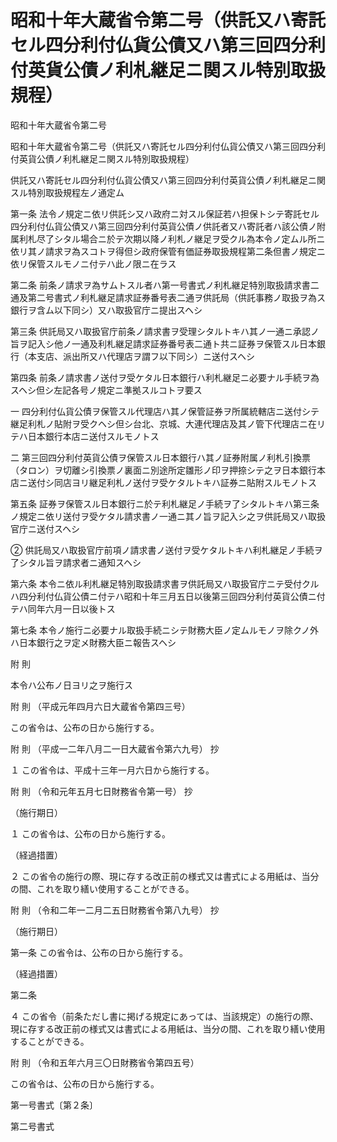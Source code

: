 # 昭和十年大蔵省令第二号（供託又ハ寄託セル四分利付仏貨公債又ハ第三回四分利付英貨公債ノ利札継足ニ関スル特別取扱規程）

昭和十年大蔵省令第二号

昭和十年大蔵省令第二号（供託又ハ寄託セル四分利付仏貨公債又ハ第三回四分利付英貨公債ノ利札継足ニ関スル特別取扱規程）

供託又ハ寄託セル四分利付仏貨公債又ハ第三回四分利付英貨公債ノ利札継足ニ関スル特別取扱規程左ノ通定ム

第一条 法令ノ規定ニ依リ供託シ又ハ政府ニ対スル保証若ハ担保トシテ寄託セル四分利付仏貨公債又ハ第三回四分利付英貨公債ノ供託者又ハ寄託者ハ該公債ノ附属利札尽了シタル場合ニ於テ次期以降ノ利札ノ継足ヲ受クル為本令ノ定ムル所ニ依リ其ノ請求ヲ為スコトヲ得但シ政府保管有価証券取扱規程第二条但書ノ規定ニ依リ保管スルモノニ付テハ此ノ限ニ在ラス

第二条 前条ノ請求ヲ為サムトスル者ハ第一号書式ノ利札継足特別取扱請求書二通及第二号書式ノ利札継足請求証券番号表二通ヲ供託局（供託事務ノ取扱ヲ為ス銀行ヲ含ム以下同シ）又ハ取扱官庁ニ提出スヘシ

第三条 供託局又ハ取扱官庁前条ノ請求書ヲ受理シタルトキハ其ノ一通ニ承認ノ旨ヲ記入シ他ノ一通及利札継足請求証券番号表二通ト共ニ証券ヲ保管スル日本銀行（本支店、派出所又ハ代理店ヲ謂フ以下同シ）ニ送付スヘシ

第四条 前条ノ請求書ノ送付ヲ受ケタル日本銀行ハ利札継足ニ必要ナル手続ヲ為スヘシ但シ左記各号ノ規定ニ準拠スルコトヲ要ス

一 四分利付仏貨公債ヲ保管スル代理店ハ其ノ保管証券ヲ所属統轄店ニ送付シテ継足利札ノ貼附ヲ受クヘシ但シ台北、京城、大連代理店及其ノ管下代理店ニ在リテハ日本銀行本店ニ送付スルモノトス

二 第三回四分利付英貨公債ヲ保管スル日本銀行ハ其ノ証券附属ノ利札引換票（タロン）ヲ切離シ引換票ノ裏面ニ別途所定雛形ノ印ヲ押捺シテ之ヲ日本銀行本店ニ送付シ同店ヨリ継足利札ノ送付ヲ受ケタルトキハ証券ニ貼附スルモノトス

第五条 証券ヲ保管スル日本銀行ニ於テ利札継足ノ手続ヲ了シタルトキハ第三条ノ規定ニ依リ送付ヲ受ケタル請求書ノ一通ニ其ノ旨ヲ記入シ之ヲ供託局又ハ取扱官庁ニ送付スヘシ

② 供託局又ハ取扱官庁前項ノ請求書ノ送付ヲ受ケタルトキハ利札継足ノ手続ヲ了シタル旨ヲ請求者ニ通知スヘシ

第六条 本令ニ依ル利札継足特別取扱請求書ヲ供託局又ハ取扱官庁ニテ受付クルハ四分利付仏貨公債ニ付テハ昭和十年三月五日以後第三回四分利付英貨公債ニ付テハ同年六月一日以後トス

第七条 本令ノ施行ニ必要ナル取扱手続ニシテ財務大臣ノ定ムルモノヲ除クノ外ハ日本銀行之ヲ定メ財務大臣ニ報告スヘシ

附 則

本令ハ公布ノ日ヨリ之ヲ施行ス

附 則 （平成元年四月六日大蔵省令第四三号）

この省令は、公布の日から施行する。

附 則 （平成一二年八月二一日大蔵省令第六九号） 抄

１ この省令は、平成十三年一月六日から施行する。

附 則 （令和元年五月七日財務省令第一号） 抄

（施行期日）

１ この省令は、公布の日から施行する。

（経過措置）

２ この省令の施行の際、現に存する改正前の様式又は書式による用紙は、当分の間、これを取り繕い使用することができる。

附 則 （令和二年一二月二五日財務省令第八九号） 抄

（施行期日）

第一条 この省令は、公布の日から施行する。

（経過措置）

第二条

４ この省令（前条ただし書に掲げる規定にあっては、当該規定）の施行の際、現に存する改正前の様式又は書式による用紙は、当分の間、これを取り繕い使用することができる。

附 則 （令和五年六月三〇日財務省令第四五号）

この省令は、公布の日から施行する。

第一号書式〔第２条〕

[](/./pict/2FH00000047150.pdf)

第二号書式

[](/./pict/2FH00000047151.pdf)
